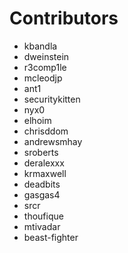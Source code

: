 # Contributors

* kbandla
* dweinstein
* r3comp1le
* mcleodjp
* ant1
* securitykitten
* nyx0
* elhoim 
* chrisddom 
* andrewsmhay 
* sroberts 
* deralexxx 
* krmaxwell
* deadbits 
* gasgas4 
* srcr 
* thoufique
* mtivadar 
* beast-fighter
